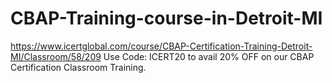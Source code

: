 # CBAP-Training-course-in-Detroit-MI
https://www.icertglobal.com/course/CBAP-Certification-Training-Detroit-MI/Classroom/58/209     Use Code: ICERT20 to avail 20% OFF on our CBAP Certification Classroom Training.
